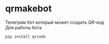 # qrmakebot
Телеграм бот который может создать QR-код<br>
Для работы бота
```
pip install qrcode
```
